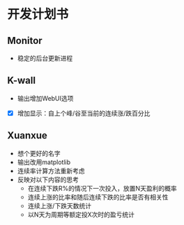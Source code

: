 # 开发计划书

## Monitor
- 稳定的后台更新进程
 
## K-wall
- 输出增加WebUI选项
- [x] 增加显示：自上个峰/谷至当前的连续涨/跌百分比

## Xuanxue
- 想个更好的名字
- 输出改用matplotlib
- 连续率计算方法重新考虑
- 反映对以下内容的思考
	- 在连续下跌R%的情况下一次投入，放置N天盈利的概率
	- 连续上涨的比率和随后连续下跌的比率是否有相关性
	- 连续上涨/下跌天数统计
	- 以N天为周期等额定投X次时的盈亏统计